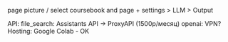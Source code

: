 page picture / select coursebook and page + 
settings >
LLM >
Output








API:
    file_search: 
        Assistants API -> 
            ProxyAPI (1500р/месяц)
            openai: 
                VPN?
                Hosting: Google Colab - OK
